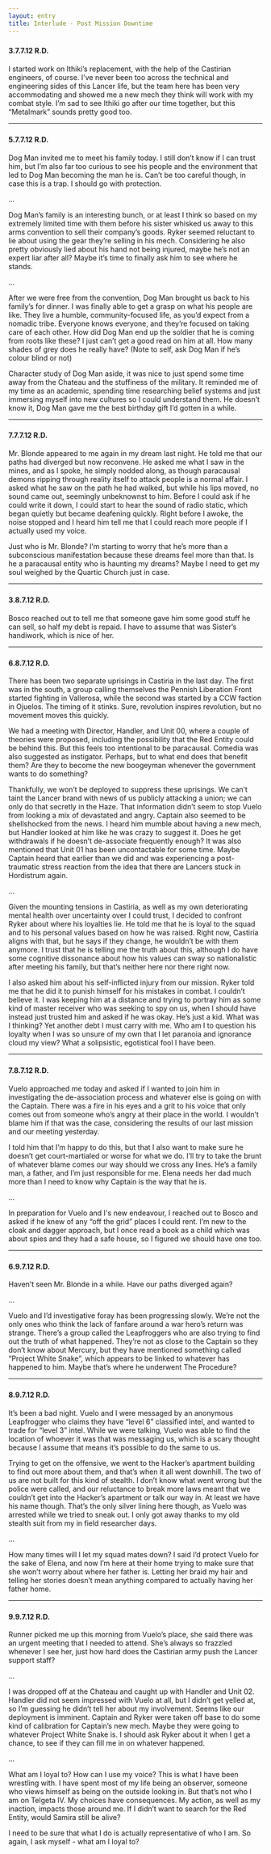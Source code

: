 ```yaml
---
layout: entry
title: Interlude - Post Mission Downtime
---
```


<div class="header-row">
    <h3></h3>
    <h4>3.7.7.12 <span class="small-text">R.D.</span></h4>
</div>

I started work on Ithiki’s replacement, with the help of the Castirian engineers, of course. I’ve never been too across the technical and engineering sides of this Lancer life, but the team here has been very accommodating and showed me a new mech they think will work with my combat style. I’m sad to see Ithiki go after our time together, but this “Metalmark” sounds pretty good too. 

<hr>

<div class="header-row">
    <h3></h3>
    <h4>5.7.7.12 <span class="small-text">R.D.</span></h4>
</div>

Dog Man invited me to meet his family today. I still don’t know if I can trust him, but I’m also far too curious to see his people and the environment that led to Dog Man becoming the man he is. Can’t be too careful though, in case this is a trap. I should go with protection. 

<div class="break">...</div>

Dog Man’s family is an interesting bunch, or at least I think so based on my extremely limited time with them before his sister whisked us away to this arms convention to sell their company’s goods. Ryker seemed reluctant to lie about using the gear they’re selling in his mech. Considering he also pretty obviously lied about his hand not being injured, maybe he’s not an expert liar after all? Maybe it’s time to finally ask him to see where he stands. 

<div class="break">...</div>

After we were free from the convention, Dog Man brought us back to his family’s for dinner. I was finally able to get a grasp on what his people are like. They live a humble, community-focused life, as you’d expect from a nomadic tribe. Everyone knows everyone, and they’re focused on taking care of each other. How did Dog Man end up the soldier that he is coming from roots like these? I just can’t get a good read on him at all. How many shades of grey does he really have? (Note to self, ask Dog Man if he’s colour blind or not)

Character study of Dog Man aside, it was nice to just spend some time away from the Chateau and the stuffiness of the military. It reminded me of my time as an academic, spending time researching belief systems and just immersing myself into new cultures so I could understand them. He doesn’t know it, Dog Man gave me the best birthday gift I’d gotten in a while. 

<hr>

<div class="header-row">
    <h3></h3>
    <h4>7.7.7.12 <span class="small-text">R.D.</span></h4>
</div>

Mr. Blonde appeared to me again in my dream last night. He told me that our paths had diverged but now reconvene. He asked me what I saw in the mines, and as I spoke, he simply nodded along, as though paracausal demons ripping through reality itself to attack people is a normal affair. I asked what he saw on the path he had walked, but while his lips moved, no sound came out, seemingly unbeknownst to him. Before I could ask if he could write it down, I could start to hear the sound of radio static, which began quietly but became deafening quickly. Right before I awoke, the noise stopped and I heard him tell me that I could reach more people if I actually used my voice. 

Just who is Mr. Blonde? I’m starting to worry that he’s more than a subconscious manifestation because these dreams feel more than that. Is he a paracausal entity who is haunting my dreams? Maybe I need to get my soul weighed by the Quartic Church just in case.  

<hr>

<div class="header-row">
    <h3></h3>
    <h4>3.8.7.12 <span class="small-text">R.D.</span></h4>
</div>

Bosco reached out to tell me that someone gave him some good stuff he can sell, so half my debt is repaid. I have to assume that was Sister’s handiwork, which is nice of her. 

<hr>

<div class="header-row">
    <h3></h3>
    <h4>6.8.7.12 <span class="small-text">R.D.</span></h4>
</div>

There has been two separate uprisings in Castiria in the last day. The first was in the south, a group calling themselves the Pennish Liberation Front started fighting in Vallerosa, while the second was started by a CCW faction in Ojuelos. The timing of it stinks. Sure, revolution inspires revolution, but no movement moves this quickly. 

We had a meeting with Director, Handler, and Unit 00, where a couple of theories were proposed, including the possibility that the Red Entity could be behind this. But this feels too intentional to be paracausal. Comedia was also suggested as instigator. Perhaps, but to what end does that benefit them? Are they to become the new boogeyman whenever the government wants to do something?

Thankfully, we won’t be deployed to suppress these uprisings. We can’t taint the Lancer brand with news of us publicly attacking a union; we can only do that secretly in the Haze. That information didn’t seem to stop Vuelo from looking a mix of devastated and angry. Captain also seemed to be shellshocked from the news. I heard him mumble about having a new mech, but Handler looked at him like he was crazy to suggest it. Does he get withdrawals if he doesn’t de-associate frequently enough? It was also mentioned that Unit 01 has been uncontactable for some time. Maybe Captain heard that earlier than we did and was experiencing a post-traumatic stress reaction from the idea that there are Lancers stuck in Hordistrum again. 

<div class="break">...</div>

Given the mounting tensions in Castiria, as well as my own deteriorating mental health over uncertainty over I could trust, I decided to confront Ryker about where his loyalties lie. He told me that he is loyal to the squad and to his personal values based on how he was raised. Right now, Castiria aligns with that, but he says if they change, he wouldn’t be with them anymore. I trust that he is telling me the truth about this, although I do have some cognitive dissonance about how his values can sway so nationalistic after meeting his family, but that’s neither here nor there right now. 

I also asked him about his self-inflicted injury from our mission. Ryker told me that he did it to punish himself for his mistakes in combat. I couldn’t believe it. I was keeping him at a distance and trying to portray him as some kind of master receiver who was seeking to spy on us, when I should have instead just trusted him and asked if he was okay. He’s just a kid. What was I thinking? Yet another debt I must carry with me. Who am I to question his loyalty when I was so unsure of my own that I let paranoia and ignorance cloud my view? What a solipsistic, egotistical fool I have been.

<hr>

<div class="header-row">
    <h3></h3>
    <h4>7.8.7.12 <span class="small-text">R.D.</span></h4>
</div>

Vuelo approached me today and asked if I wanted to join him in investigating the de-association process and whatever else is going on with the Captain. There was a fire in his eyes and a grit to his voice that only comes out from someone who’s angry at their place in the world. I wouldn’t blame him if that was the case, considering the results of our last mission and our meeting yesterday. 

I told him that I’m happy to do this, but that I also want to make sure he doesn’t get court-martialed or worse for what we do. I’ll try to take the brunt of whatever blame comes our way should we cross any lines. He’s a family man, a father, and I’m just responsible for me. Elena needs her dad much more than I need to know why Captain is the way that he is.

<div class="break">...</div>

In preparation for Vuelo and I's new endeavour, I reached out to Bosco and asked if he knew of any “off the grid” places I could rent. I’m new to the cloak and dagger approach, but I once read a book as a child which was about spies and they had a safe house, so I figured we should have one too. 

<hr>

<div class="header-row">
    <h3></h3>
    <h4>6.9.7.12 <span class="small-text">R.D.</span></h4>
</div>

Haven’t seen Mr. Blonde in a while. Have our paths diverged again?

<div class="break">...</div>

Vuelo and I’d investigative foray has been progressing slowly. We’re not the only ones who think the lack of fanfare around a war hero’s return was strange. There’s a group called the Leapfroggers who are also trying to find out the truth of what happened. They’re not as close to the Captain so they don’t know about Mercury, but they have mentioned something called “Project White Snake”, which appears to be linked to whatever has happened to him. Maybe that’s where he underwent The Procedure?

<hr>

<div class="header-row">
    <h3></h3>
    <h4>8.9.7.12 <span class="small-text">R.D.</span></h4>
</div>

It’s been a bad night. Vuelo and I were messaged by an anonymous Leapfrogger who claims they have “level 6” classified intel, and wanted to trade for “level 3” intel. While we were talking, Vuelo was able to find the location of whoever it was that was messaging us, which is a scary thought because I assume that means it’s possible to do the same to us. 

Trying to get on the offensive, we went to the Hacker’s apartment building to find out more about them, and that’s when it all went downhill. The two of us are not built for this kind of stealth. I don’t know what went wrong but the police were called, and our reluctance to break more laws meant that we couldn’t get into the Hacker’s apartment or talk our way in. At least we have his name though. That’s the only silver lining here though, as Vuelo was arrested while we tried to sneak out. I only got away thanks to my old stealth suit from my in field researcher days. 

<div class="break">...</div>

How many times will I let my squad mates down? I said I’d protect Vuelo for the sake of Elena, and now I’m here at their home trying to make sure that she won’t worry about where her father is. Letting her braid my hair and telling her stories doesn’t mean anything compared to actually having her father home. 

<hr>
<div class="header-row">
    <h3></h3>
    <h4>9.9.7.12 <span class="small-text">R.D.</span></h4>
</div>

Runner picked me up this morning from Vuelo’s place, she said there was an urgent meeting that I needed to attend. She’s always so frazzled whenever I see her, just how hard does the Castirian army push the Lancer support staff? 

<div class="break">...</div>

I was dropped off at the Chateau and caught up with Handler and Unit 02. Handler did not seem impressed with Vuelo at all, but I didn’t get yelled at, so I’m guessing he didn’t tell her about my involvement. Seems like our deployment is imminent. Captain and Ryker were taken off base to do some kind of calibration for Captain’s new mech. Maybe they were going to whatever Project White Snake is. I should ask Ryker about it when I get a chance, to see if they can fill me in on whatever happened. 

<div class="break">...</div>

What am I loyal to? How can I use my voice? This is what I have been wrestling with. I have spent most of my life being an observer, someone who views himself as being on the outside looking in. But that’s not who I am on Telgeta IV. My choices have consequences. My action, as well as my inaction, impacts those around me. If I didn’t want to search for the Red Entity, would Samira still be alive? 

I need to be sure that what I do is actually representative of who I am. So again, I ask myself - what am I loyal to? 